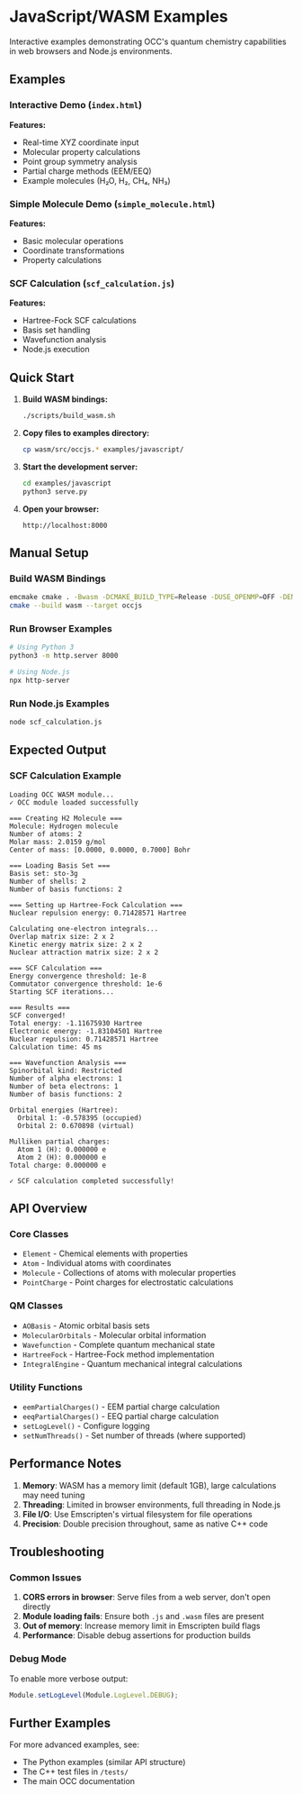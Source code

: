 # JavaScript/WASM Examples

Interactive examples demonstrating OCC's quantum chemistry capabilities in web browsers and Node.js environments.

## Examples

### Interactive Demo (`index.html`)

**Features:**
- Real-time XYZ coordinate input
- Molecular property calculations
- Point group symmetry analysis
- Partial charge methods (EEM/EEQ)
- Example molecules (H₂O, H₂, CH₄, NH₃)

### Simple Molecule Demo (`simple_molecule.html`)

**Features:**
- Basic molecular operations
- Coordinate transformations
- Property calculations

### SCF Calculation (`scf_calculation.js`)

**Features:**
- Hartree-Fock SCF calculations
- Basis set handling
- Wavefunction analysis
- Node.js execution

## Quick Start

1. **Build WASM bindings:**
   ```bash
   ./scripts/build_wasm.sh
   ```

2. **Copy files to examples directory:**
   ```bash
   cp wasm/src/occjs.* examples/javascript/
   ```

3. **Start the development server:**
   ```bash
   cd examples/javascript
   python3 serve.py
   ```

4. **Open your browser:**
   ```
   http://localhost:8000
   ```

## Manual Setup

### Build WASM Bindings
```bash
emcmake cmake . -Bwasm -DCMAKE_BUILD_TYPE=Release -DUSE_OPENMP=OFF -DENABLE_JS_BINDINGS=ON -GNinja
cmake --build wasm --target occjs
```

### Run Browser Examples
```bash
# Using Python 3
python3 -m http.server 8000

# Using Node.js
npx http-server
```

### Run Node.js Examples
```bash
node scf_calculation.js
```

## Expected Output

### SCF Calculation Example
```
Loading OCC WASM module...
✓ OCC module loaded successfully

=== Creating H2 Molecule ===
Molecule: Hydrogen molecule
Number of atoms: 2
Molar mass: 2.0159 g/mol
Center of mass: [0.0000, 0.0000, 0.7000] Bohr

=== Loading Basis Set ===
Basis set: sto-3g
Number of shells: 2
Number of basis functions: 2

=== Setting up Hartree-Fock Calculation ===
Nuclear repulsion energy: 0.71428571 Hartree

Calculating one-electron integrals...
Overlap matrix size: 2 x 2
Kinetic energy matrix size: 2 x 2
Nuclear attraction matrix size: 2 x 2

=== SCF Calculation ===
Energy convergence threshold: 1e-8
Commutator convergence threshold: 1e-6
Starting SCF iterations...

=== Results ===
SCF converged!
Total energy: -1.11675930 Hartree
Electronic energy: -1.83104501 Hartree
Nuclear repulsion: 0.71428571 Hartree
Calculation time: 45 ms

=== Wavefunction Analysis ===
Spinorbital kind: Restricted
Number of alpha electrons: 1
Number of beta electrons: 1
Number of basis functions: 2

Orbital energies (Hartree):
  Orbital 1: -0.578395 (occupied)
  Orbital 2: 0.670898 (virtual)

Mulliken partial charges:
  Atom 1 (H): 0.000000 e
  Atom 2 (H): 0.000000 e
Total charge: 0.000000 e

✓ SCF calculation completed successfully!
```

## API Overview

### Core Classes
- `Element` - Chemical elements with properties
- `Atom` - Individual atoms with coordinates
- `Molecule` - Collections of atoms with molecular properties
- `PointCharge` - Point charges for electrostatic calculations

### QM Classes
- `AOBasis` - Atomic orbital basis sets
- `MolecularOrbitals` - Molecular orbital information
- `Wavefunction` - Complete quantum mechanical state
- `HartreeFock` - Hartree-Fock method implementation
- `IntegralEngine` - Quantum mechanical integral calculations

### Utility Functions
- `eemPartialCharges()` - EEM partial charge calculation
- `eeqPartialCharges()` - EEQ partial charge calculation
- `setLogLevel()` - Configure logging
- `setNumThreads()` - Set number of threads (where supported)

## Performance Notes

1. **Memory**: WASM has a memory limit (default 1GB), large calculations may need tuning
2. **Threading**: Limited in browser environments, full threading in Node.js
3. **File I/O**: Use Emscripten's virtual filesystem for file operations
4. **Precision**: Double precision throughout, same as native C++ code

## Troubleshooting

### Common Issues

1. **CORS errors in browser**: Serve files from a web server, don't open directly
2. **Module loading fails**: Ensure both `.js` and `.wasm` files are present
3. **Out of memory**: Increase memory limit in Emscripten build flags
4. **Performance**: Disable debug assertions for production builds

### Debug Mode

To enable more verbose output:
```javascript
Module.setLogLevel(Module.LogLevel.DEBUG);
```

## Further Examples

For more advanced examples, see:
- The Python examples (similar API structure)
- The C++ test files in `/tests/`
- The main OCC documentation